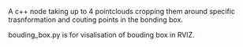 A c++ node taking up to 4 pointclouds cropping them around specific trasnformation and couting points in the bonding box. 

bouding_box.py is for visalisation of bouding box in RVIZ.

